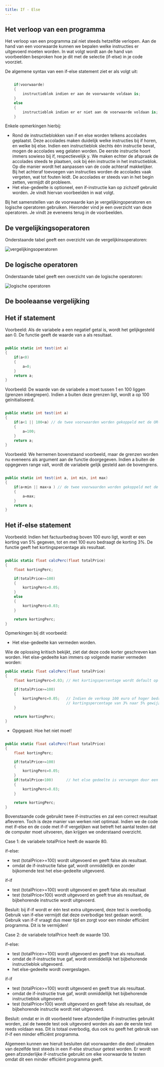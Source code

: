 ```yaml
---
title: If - Else
---
```

## Het verloop van een programma

Het verloop van een programma zal niet steeds hetzelfde verlopen. Aan de hand van een voorwaarde kunnen we bepalen welke instructies er uitgevoerd moeten worden. In wat volgt wordt aan de hand van voorbeelden besproken hoe je dit met de selectie (if-else) in je code voorziet.

De algemene syntax van een if-else statement ziet er als volgt uit:

```csharp

    if(voorwaarde)
    {
        instructieblok indien er aan de voorwaarde voldaan is;
    }
    else
    {
        instructieblok indien er er niet aan de voorwaarde voldaan is;
    }
```

Enkele opmerkingen hierbij:

* Rond de instructieblokken van if en else worden telkens accolades geplaatst. Deze accolades maken duidelijk welke instructies bij if horen, en welke bij else. Indien een instructieblok slechts één instructie bevat, mogen de accolades weg gelaten worden. De eerste instructie hoort immers sowieso bij if, respectievelijk y. We maken echter de afspraak de accolades steeds te plaatsen, ook bij één instructie in het instructieblok. Op die manier wordt het aanpassen van de code achteraf makkelijker. Bij het achteraf toevoegen van instructies worden de accolades vaak vergeten, wat tot fouten leidt. De accolades er steeds van in het begin zetten, vermijdt dit probleem.
* Het else-gedeelte is optioneel, een if-instructie kan op zichzelf gebruikt worden. Je vindt hiervan voorbeelden in wat volgt.

Bij het samenstellen van de voorwaarde kan je vergelijkingoperatoren en logische operatoren gebruiken. Hieronder vind je een overzicht van deze operatoren. Je vindt ze eveneens terug in de voorbeelden.

## De vergelijkingsoperatoren

Onderstaande tabel geeft een overzicht van de vergelijkinsoperatoren:

![vergelijkingsoperatoren](/img/if_else/vergelijkingsoperatoren.png)

## De logische operatoren

Onderstaande tabel geeft een overzicht van de logische operatoren:

![logische operatoren](/img/if_else/logische_operatoren.png)

## De booleaanse vergelijking

## Het if statement

Voorbeeld: Als de variabele a een negatief getal is, wordt het gelijkgesteld aan 0. De functie geeft de waarde van a als resultaat.

```csharp

public static int test(int a)
{
    if(a<0)
    {
        a=0;
    }
    return a;
}

```
Voorbeeld: De waarde van de variabele a moet tussen 1 en 100 liggen (grenzen inbegrepen). Indien a buiten deze grenzen ligt, wordt a op 100 geïnitialiseerd.

```csharp

public static int test(int a)
{
    if(a<1 || 100<a) // de twee voorwaarden worden gekoppeld met de OR-operator (||)
    {
        a=100;
    }
    return a;
}

```

Voorbeeld: We hernemen bovenstaand voorbeeld, maar de grenzen worden nu eveneens als argument aan de functie doorgegeven. Indien a buiten de opgegeven range valt, wordt de variabele gelijk gesteld aan de bovengrens.

```csharp

public static int test(int a, int min, int max)
{
    if(a<min || max<a ) // de twee voorwaarden worden gekoppeld met de OR-operator (||)
    {
        a=max;
    }
    return a;
}

```

## Het if-else statement

Voorbeeld: Indien het factuurbedrag boven 100 euro ligt, wordt er een korting van 5% gegeven, tot en met 100 euro bedraagt de korting 3%. De functie geeft het kortingspercentage als resultaat.

```csharp

public static float calcPerc(float totalPrice)
{
    float kortingPerc;

    if(totalPrice>=100)
    {
        kortingPerc=0.05;
    }
    else
    {
        kortingPerc=0.03;
    }

    return kortingPerc;
}

```

Opmerkingen bij dit voorbeeld:

* Het else-gedeelte kan vermeden worden.

Wie de oplossing kritisch bekijkt, ziet dat deze code korter geschreven kan worden. Het else-gedeelte kan immers op volgende manier vermeden worden:

```csharp
public static float calcPerc(float totalPrice)
{
    float kortingPerc=0.03; // Het kortingspercentage wordt default op 3% gezet

    if(totalPrice>=100)
    {
        kortingPerc=0.05;   // Indien de verkoop 100 euro of hoger bedraagt, wordt het 
                            // kortingspercentage van 3% naar 5% gewijzigd.
    }
    
    return kortingPerc;
}

```

* Opgepast: Hoe het niet moet!

```csharp

public static float calcPerc(float totalPrice)
{
    float kortingPerc;

    if(totalPrice>=100)
    {
        kortingPerc=0.05;
    }
    if(totalPrice<100)      // het else gedeelte is vervangen door een if met bijbehorende test.
    {
        kortingPerc=0.03;
    }

    return kortingPerc;
}

```

Bovenstaande code gebruikt twee if-instructies en zal een correct resultaat afleveren. Toch is deze manier van werken niet optimaal.
Indien we de code met if-else en de code met if-if vergelijken wat betreft het aantal testen dat de computer moet uitvoeren, dan krijgen we onderstaand overzicht. 

Case 1: de variabele totalPrice heeft de waarde 80.

if-else:
- test (totalPrice>=100) wordt uitgevoerd en geeft false als resultaat.
- omdat de if-instructie false gaf, wordt onmiddellijk en zonder bijkomende test het else-gedeelte uitgevoerd.

if-if
- test (totalPrice>=100) wordt uitgevoerd en geeft false als resultaat
- test (totalPrice<100) wordt uitgevoerd en geeft true als resultaat, de bijbehorende instructie wordt uitgevoerd.

Besluit: bij if-if wordt er één test extra uitgevoerd, deze test is overbodig. Gebruik van if-else vermijdt dat deze overbodige test gedaan wordt. Gebruik van if-if vraagt dus meer tijd en zorgt voor een minder efficiënt programma. Dit is te vermijden!

Case 2: de variabele totalPrice heeft de waarde 130.

if-else:

- test (totalPrice>=100) wordt uitgevoerd en geeft true als resultaat.
- omdat de if-instructie true gaf, wordt onmiddellijk het bijbehorende instructieblok uitgevoerd.
- het else-gedeelte wordt overgeslagen.

if-if

- test (totalPrice>=100) wordt uitgevoerd en geeft true als resultaat.
- omdat de if-instructie true gaf, wordt onmiddellijk het bijbehorende instructieblok uitgevoerd.
- test (totalPrice<100) wordt uitgevoerd en geeft false als resultaat, de bijbehorende instructie wordt niet uitgevoerd.

Besluit: omdat er in dit voorbeeld twee afzonderlijke if-instructies gebruikt worden, zal de tweede test ook uitgevoerd worden als aan de eerste test reeds voldaan was. Dit is totaal overbodig, dus ook nu geeft het gebruik van if-if een minder efficiënt programma. 

Algemeen kunnen we hieruit besluiten dat voorwaarden die deel uitmaken van dezelfde test steeds in een if-else structuur getest worden. Er wordt geen afzonderlijke if-instructie gebruikt om elke voorwaarde te testen omdat dit een minder efficiënt programma geeft.


